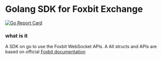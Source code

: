 # Golang SDK for Foxbit Exchange

[![Go Report Card](https://goreportcard.com/badge/github.com/thiago-scherrer/foxbit-go)](https://goreportcard.com/report/github.com/thiago-scherrer/foxbit-go)

### what is it

A SDK on go to use the Foxbit WebSocket APIs.
A All structs and APIs are based on official [Foxbit documentation](https://foxbit.com.br/api)

